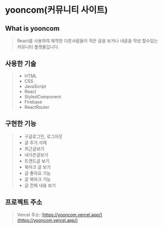 # yooncom(커뮤니티 사이트)
## What is yooncom 
> React를 사용하여 제작한 다른사람들이 적은 글을 보거나 내글을 작성 할수있는 커뮤니티 플랫폼입니다.
## 사용한 기술 
> + HTML
> + CSS
> + JavaScript
> + React
> + StyledComponent
> + Firebase
> + ReactRouter
## 구현한 기능 
> + 구글로그인, 로그아웃
> + 글 추가.삭제 
> + 최근글보기
> + 내가쓴글보기
> + 트랜드글 보기
> + 북마크 글 보기
> + 글 좋아요 기능 
> + 글 북마크 기능 
> + 글 전체 내용 보기
## 프로젝트 주소 
> Vercel 주소: [https://yooncom.vercel.app/](https://yooncom.vercel.app/)
